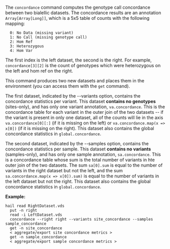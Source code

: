 <div class="cmdhead"></div>

<div class="description"></div>

<div class="synopsis"></div>

<div class="options"></div>

<div class="cmdsubsection">

The `concordance` command computes the genotype call concordance between two bialellic datasets.  The concordance results are an annotation `Array[Array[Long]]`, which is a 5x5 table of counts with the following mapping:

```
  0: No Data (missing variant)
  1: No Call (missing genotype call)
  2: Hom Ref
  3: Heterozygous
  4: Hom Var
```
The first index is the left dataset, the second is the right.  For example, `concordance[3][2]` is the count of genotypes which were heterozygous on the left and hom ref on the right.

This command produces two new datasets and places them in the environment (you can access them with the `get` command).  

The first dataset, indicated by the --variants option, contains the concordance statistics per variant.  This dataset **contains no genotypes** (sites-only), and has only one variant annotation, `va.concordance`.  This is the concordance table for each variant in the outer join of the two datasets -- if the variant is present in only one dataset, all of the counts will lie in the axis `va.concordance[0][:]` (if it is missing on the left) or `va.concordance.map(x => x[0])` (if it is missing on the right).  This dataset also contains the global concordance statistics in `global.concordance`.

The second dataset, indicated by the --samples option, contains the concordance statistics per sample.  This dataset **contains no variants** (samples-only), and has only one sample annotation, `sa.concordance`.  This is a concordance table whose sum is the total number of variants in hte outer join of the two datasets.  The sum `sa[0].sum` is equal to the number of variants in the right dataset but not the left, and the sum `sa.concordance.map(x => x[0]).sum)` is equal to the number of variants in the left dataset but not the right.  This dataset also contains the global concordance statistics in `global.concordance`.

**Example:**

```
hail read RightDataset.vds
  put -n right
  read -i LeftDataset.vds
  concordance --right right --variants site_concordance --samples sample_concordance
  get -n site_concordance
  < aggregate/export site concordance metrics > 
  get -n sample_concordance
  < aggregate/export sample concordance metrics >
```

</div>